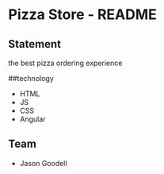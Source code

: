 # Pizza Store - README

## Statement
the best pizza ordering experience

##technology
+ HTML
+ JS
+ CSS
+ Angular

## Team
+ Jason Goodell